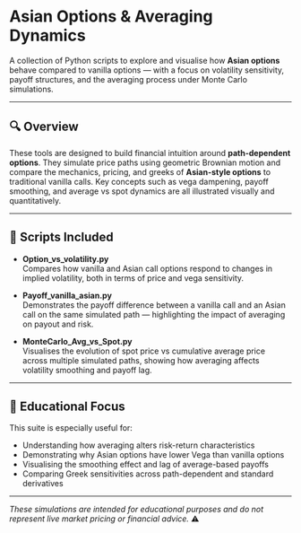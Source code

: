 # Asian Options & Averaging Dynamics

A collection of Python scripts to explore and visualise how **Asian options** behave compared to vanilla options — with a focus on volatility sensitivity, payoff structures, and the averaging process under Monte Carlo simulations.

---

## 🔍 Overview

These tools are designed to build financial intuition around **path-dependent options**. They simulate price paths using geometric Brownian motion and compare the mechanics, pricing, and greeks of **Asian-style options** to traditional vanilla calls. Key concepts such as vega dampening, payoff smoothing, and average vs spot dynamics are all illustrated visually and quantitatively.

---

## 📘 Scripts Included

- **Option_vs_volatility.py**  
  Compares how vanilla and Asian call options respond to changes in implied volatility, both in terms of price and vega sensitivity.

- **Payoff_vanilla_asian.py**  
  Demonstrates the payoff difference between a vanilla call and an Asian call on the same simulated path — highlighting the impact of averaging on payout and risk.

- **MonteCarlo_Avg_vs_Spot.py**  
  Visualises the evolution of spot price vs cumulative average price across multiple simulated paths, showing how averaging affects volatility smoothing and payoff lag.

---

## 🎯 Educational Focus

This suite is especially useful for:
- Understanding how averaging alters risk-return characteristics
- Demonstrating why Asian options have lower Vega than vanilla options
- Visualising the smoothing effect and lag of average-based payoffs
- Comparing Greek sensitivities across path-dependent and standard derivatives

---

*These simulations are intended for educational purposes and do not represent live market pricing or financial advice.* ⚠️

